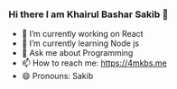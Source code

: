 ### Hi there I am Khairul Bashar Sakib 👋

<!--
**4MKBS/4MKBS** is a ✨ _special_ ✨ repository because its `README.md` (this file) appears on your GitHub profile.-->

<!--Here are some ideas to get you started:-->

- 🔭 I’m currently working on React
- 🌱 I’m currently learning  Node js
- 💬 Ask me about Programming
- 📫 How to reach me: https://4mkbs.me
- 😄 Pronouns: Sakib

